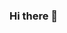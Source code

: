 ### Hi there 👋

<!-- ![](https://komarev.com/ghpvc/?username=Gruce&color=6d66eb&label=Profile_Views)
 
![hmh6a stats](https://github-readme-stats.vercel.app/api?username=hmh6a&show_icons=true&theme=tokyonight) 
![hmh6a Streak](https://github-readme-streak-stats.herokuapp.com/?user=hmh6a&theme=tokyonight)

<a href="https://github.com/anuraghazra/github-readme-stats#gh-light-mode-only">
<img height=200 src="https://github-readme-stats-git-master-rstaa-rickstaa.vercel.app/api/top-langs/?username=hmh6a&layout=compact&langs_count=10&hide_border=1&role=OWNER,COLLABORATOR#gh-light-mode-only" />
</a>


<div> 
<a href="https://github.com/anuraghazra/github-readme-stats">
<img height=200 src="https://github-readme-stats-git-master-rstaa-rickstaa.vercel.app/api/top-langs/?username=hmh6a&layout=compact&langs_count=10&role=OWNER,COLLABORATOR&theme=radical" />
</a>
</div>
 -->
